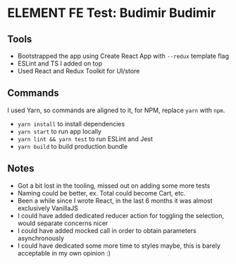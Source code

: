 # ELEMENT FE Test: Budimir Budimir

## Tools

- Bootstrapped the app using Create React App with `--redux` template flag
- ESLint and TS I added on top
- Used React and Redux Toolkit for UI/store

## Commands

I used Yarn, so commands are aligned to it, for NPM, replace `yarn` with `npm`.

- `yarn install` to install dependencies
- `yarn start` to run app locally
- `yarn lint && yarn test` to run ESLint and Jest
- `yarn build` to build production bundle

## Notes

- Got a bit lost in the tooling, missed out on adding some more tests
- Naming could be better, ex. Total could become Cart, etc.
- Been a while since I wrote React, in the last 6 months it was almost exclusively VanillaJS
- I could have added dedicated reducer action for toggling the selection, would separate concerns nicer
- I could have added mocked call in order to obtain parameters asynchronously
- I could have dedicated some more time to styles maybe, this is barely acceptable in my own opinion :)
